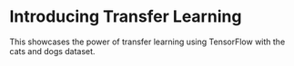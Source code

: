 # Introducing Transfer Learning

This showcases the power of transfer learning using TensorFlow with the cats and dogs dataset.
